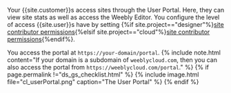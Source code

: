 Your {{site.customer}}s access sites through the User Portal. Here, they can view site stats as well as access the Weebly Editor. You configure the level of access {{site.user}}s have by setting {%if site.project=="designer"%}[site contributor permissions](ds_gs_access_sites.html){%elsif site.project=="cloud"%}[site contributor permissions](cl_gs_access_sites.html){%endif%}.

You access the portal at `https://your-domain/portal`.
{% include note.html content="If your domain is a subdomain of `weeblycloud.com`, then you can also access the portal from `https://weeblycloud.com/portal`." %}
{% if page.permalink !="ds_gs_checklist.html" %}
{% include image.html file="cl_userPortal.png" caption="The User Portal" %}
{% endif %}
